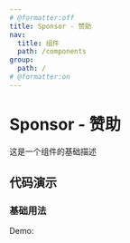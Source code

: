 ```yaml
---
# @formatter:off
title: Sponsor - 赞助
nav:
  title: 组件
  path: /components
group:
  path: /
# @formatter:on
---
```


# Sponsor - 赞助

这是一个组件的基础描述

## 代码演示

### 基础用法

Demo:

<code src="./index.ts"  background="#f0f2f5" />

